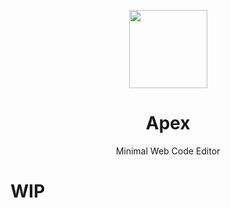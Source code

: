 <p align="center">
    <img width="125" src="docs/logo.svg"/>
</p>
<h1 align="center">
Apex
</h1>
<p align="center">Minimal Web Code Editor</p>

# WIP
